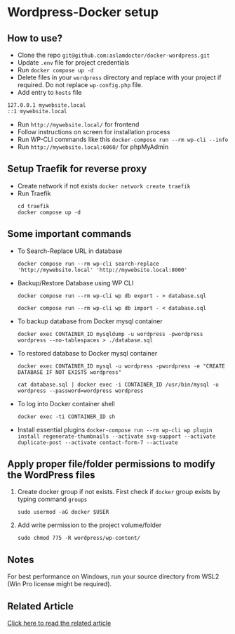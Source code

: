 # Wordpress-Docker setup

## How to use?

- Clone the repo `git@github.com:aslamdoctor/docker-wordpress.git`
- Update `.env` file for project credentials
- Run `docker compose up -d`
- Delete files in your `wordpress` directory and replace with your project if required. Do not replace `wp-config.php` file.
- Add entry to `hosts` file

```
127.0.0.1 mywebsite.local
::1 mywebsite.local
```

- Run `http://mywebsite.local/` for frontend
- Follow instructions on screen for installation process
- Run WP-CLI commands like this `docker-compose run --rm wp-cli --info`
- Run `http://mywebsite.local:6060/` for phpMyAdmin

## Setup Traefik for reverse proxy

- Create network if not exists
  `docker network create traefik`
- Run Traefik
  ```
  cd traefik
  docker compose up -d
  ```

## Some important commands

- To Search-Replace URL in database

  `docker compose run --rm wp-cli search-replace 'http://mywebsite.local' 'http://mywebsite.local:8000'`

- Backup/Restore Database using WP CLI

  `docker compose run --rm wp-cli wp db export - > database.sql`

  `docker compose run --rm wp-cli wp db import - < database.sql`

- To backup database from Docker mysql container

  `docker exec CONTAINER_ID mysqldump -u wordpress -pwordpress wordpress --no-tablespaces > ./database.sql`

- To restored database to Docker mysql container

  `docker exec CONTAINER_ID mysql -u wordpress -pwordpress -e "CREATE DATABASE IF NOT EXISTS wordpress"`

  `cat database.sql | docker exec -i CONTAINER_ID /usr/bin/mysql -u wordpress --password=wordpress wordpress`

- To log into Docker container shell

  `docker exec -ti CONTAINER_ID sh`

- Install essential plugins
  `docker-compose run --rm wp-cli wp plugin install regenerate-thumbnails --activate svg-support --activate duplicate-post --activate contact-form-7 --activate`

## Apply proper file/folder permissions to modify the WordPress files

1. Create docker group if not exists. First check if `docker` group exists by typing command `groups`

   `sudo usermod -aG docker $USER`

2. Add write permission to the project volume/folder

   `sudo chmod 775 -R wordpress/wp-content/`

## Notes

For best performance on Windows, run your source directory from WSL2 (Win Pro license might be required).

## Related Article

[Click here to read the related article](https://www.aslamdoctor.com/docker-wordpress-web-development-stack/)
